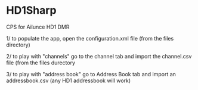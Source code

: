 # HD1Sharp
CPS for Ailunce HD1 DMR

1/ to populate the app, open the configuration.xml file (from the files directory)

2/ to play with "channels" go to the channel tab and import the channel.csv file (from the files durectory

3/ to play with "address book" go to Address Book tab and import an addressbook.csv (any HD1 addressbook will work)  